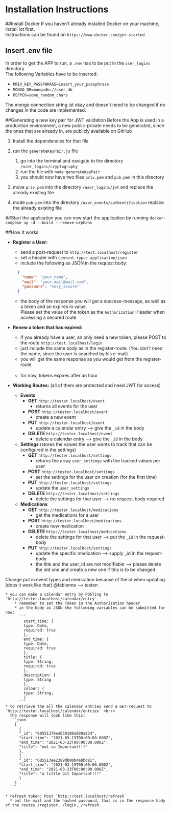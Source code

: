 # Installation Instructions

##Install Docker
If you haven't already installed Docker on your machine, install iot first.
<br/>
Instructions can be found on `https://www.docker.com/get-started`

## Insert .env file
In order to get the APP to run, a `.env` has to be put in the `user_logins` directory.
<br/>
The following Variables have to be inserted:
<br/>
* `PRIV_KEY_PASSPHRASE=insert_your_passphrase`
* `MONGO_DB=mongodb://user_db`
* `PEPPER=some_random_chars`

The mongo connection string ist okay and doesn't need to be changed if no changes in the code are implemented.
<br/>

##Generating a new key pair for JWT validation
Before the App is used in a production environment, a new public-private needs to be generated, since the ones that are already in, are publicly available on GitHub 
<br/>
1. Install the dependencies for that file   
2. run the `generateKeyPair.js` file
    1. go into the terminal and navigate to the directory `/user_logins/cryptography`
    2. run the file with `node generateKeyPair`
    3. you should now have two files `priv.pem` and `pub.pem` in this directory
   
3. move `priv.pem` into the directory `/user_logins/jwt` and replace the already existing file
4. mode `pub.pem` into the directory `/user_events/authentification` replace the already existing file

##Start the application
you can now start the application by running `docker-compose up -d --build --remove-orphans`

##How it works
* **Register a User:**
    * send a post-request to `http://test.localhost/register`
    * set a header with `content-type: application/json`
    * include the following as JSON in the request body: <br/>
    ```json
      {
        "name": "your_name",
        "mail": "your.mail@mail.com",
        "password": "very_secure"
      }   
    ```
  * the body of the response you will get a success-message, as well as a token and an expires in value.<br/>
    Please set the value of the token as the `Authorization`-Header when accessing a secured route
    
* **Renew a token that has expired:**
    * if you already have a user, an only need a new token, please POST to the route `http://test.localhost/login`
    * just include the same body as in the register-route. (You don't need the name, since the user is searched by his e-mail)
    * you will get the same response as you would get from the register-route
  <br/><br/>
     * for now, tokens expires after an hour  
      
    
* **Working Routes:** (all of them are protected and need JWT for access)
  * **Events**
    *  **GET** `http://tester.localhost/event`
        * returns all events for the user
    * **POST** `http://tester.localhost/event`
        * create a new event
    * **PUT** `http://tester.localhost/event`
        * update a calendar entry --> give the `_id` in the body
    * **DELETE** `http://tester.localhost/event`
        * delete a calendar entry --> give the `_id` in the body
  * **Settings** (stores the values the user wants to track that can be configured in the settings)
    * **GET** `http://tester.localhost/settings`
        * returns the array `user_settings` with the tracked values per user
    * **POST** `http://tester.localhost/settings`
        * set the settings for the user on creation (for the first time)
    * **PUT** `http://tester.localhost/settings`
        * update the `user_settings`
    * **DELETE** `http://tester.localhost/settings`
        * delete the settings for that user --> no request-body required
  * **Medications**
    * **GET** `http://tester.localhost/medications`
        * get the medications for a user
    * **POST** `http://tester.localhost/medications`
        * create new medication 
    * **DELETE** `http://tester.localhost/medications`
      * delete the settings for that user --> put the `_id` in the request-body
    * **PUT** `http://tester.localhost/settings`
      * update the specific medication --> supply _id in the request-body
      * the title and the user_id are not modifiable --> please delete the old one and create a new one if this is to be changed 
    
Change put in event types and medication because of the id when updating (does it work like that)
@fabienne --> testen







    * you can make a calendar entry by POSTing to `http://tester.localhost/calendar/entry`
        * remember to set the Token in the Authorization header
        * in the body as JSON the following variables can be submitted for now:
          ```
            start_time: {
            type: Date,
            required: true
            },
            end_time: {
            type: Date,
            required: true
            },
            title: {
            type: String,
            required: true
            },
            description: {
            type: String
            },
            colour: {
            type: String,
            }
          ```
    * to retrieve the all the calendar entries send a GET-request to `http://tester.localhost/calendar/entries` <br/>
      the response will look like this:
      ```json
        [
          {
          "_id": "60551370ea650100a680a824",
          "start_time": "2021-03-19T00:00:00.000Z",
          "end_time": "2021-03-23T00:00:00.000Z",
          "title": "not so Important!!!"
          },
          {
          "_id": "605513ee2389db00b4a0bd81",
          "start_time": "2021-03-19T00:00:00.000Z",
          "end_time": "2021-03-23T00:00:00.000Z",
          "title": "a little bit Important!!!"
          }
        ]
      ```
      
    * refresh token: Post `http://test.localhost/refresh`
      * put the mail and the hashed password, that is in the response body of the routes /register, /login, /refresh